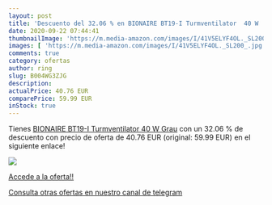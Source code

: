 ```yaml
---
layout: post
title: 'Descuento del 32.06 % en BIONAIRE BT19-I Turmventilator  40 W  Gr'
date: 2020-09-22 07:44:41
thumbnailImage: 'https://m.media-amazon.com/images/I/41V5ELYF4OL._SL200_.jpg'
images: [ 'https://m.media-amazon.com/images/I/41V5ELYF4OL._SL200_.jpg' ]
comments: true
category: ofertas
author: ring
slug: B004WG3ZJG
description:
actualPrice: 40.76 EUR
comparePrice: 59.99 EUR
inStock: true
---
```


Tienes [BIONAIRE BT19-I Turmventilator  40 W  Grau](https://www.amazon.com/dp/B004WG3ZJG/?tag=redken08-20) con un 32.06 % de descuento con precio de oferta de 40.76 EUR (original: 59.99 EUR) en el siguiente enlace!

[![](https://m.media-amazon.com/images/I/41V5ELYF4OL._SL200_.jpg)](https://www.amazon.com/dp/B004WG3ZJG/?tag=redken08-20)

[Accede a la oferta!!](https://www.amazon.com/dp/B004WG3ZJG/?tag=redken08-20)

[Consulta otras ofertas en nuestro canal de telegram](https://t.me/s/ofertas25)
